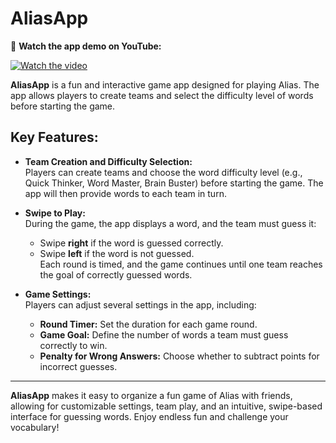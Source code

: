 # **AliasApp**

🔵 **Watch the app demo on YouTube:**  

[![Watch the video](https://img.youtube.com/vi/thCt455v81c/0.jpg)](https://youtu.be/thCt455v81c)

**AliasApp** is a fun and interactive game app designed for playing Alias. The app allows players to create teams and select the difficulty level of words before starting the game.

## **Key Features:**

- **Team Creation and Difficulty Selection:**  
  Players can create teams and choose the word difficulty level (e.g., Quick Thinker, Word Master, Brain Buster) before starting the game. The app will then provide words to each team in turn.

- **Swipe to Play:**  
  During the game, the app displays a word, and the team must guess it:
    - Swipe **right** if the word is guessed correctly.
    - Swipe **left** if the word is not guessed.  
      Each round is timed, and the game continues until one team reaches the goal of correctly guessed words.

- **Game Settings:**  
  Players can adjust several settings in the app, including:
    - **Round Timer:** Set the duration for each game round.
    - **Game Goal:** Define the number of words a team must guess correctly to win.
    - **Penalty for Wrong Answers:** Choose whether to subtract points for incorrect guesses.

---

**AliasApp** makes it easy to organize a fun game of Alias with friends, allowing for customizable settings, team play, and an intuitive, swipe-based interface for guessing words. Enjoy endless fun and challenge your vocabulary!
